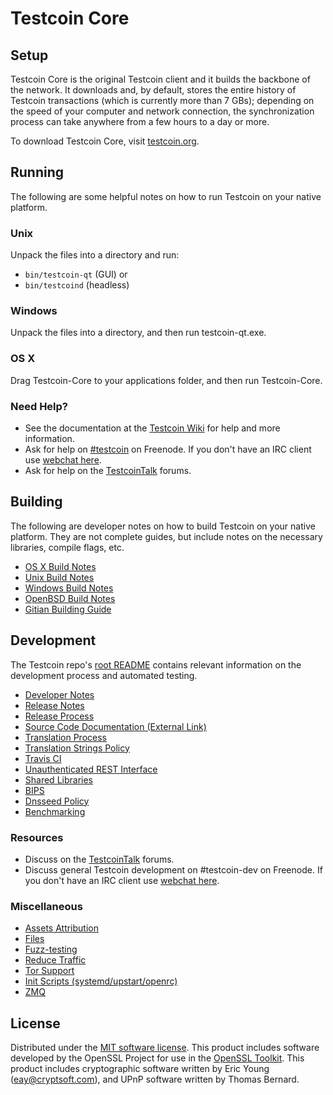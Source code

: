Testcoin Core
=============

Setup
---------------------
Testcoin Core is the original Testcoin client and it builds the backbone of the network. It downloads and, by default, stores the entire history of Testcoin transactions (which is currently more than 7 GBs); depending on the speed of your computer and network connection, the synchronization process can take anywhere from a few hours to a day or more.

To download Testcoin Core, visit [testcoin.org](https://testcoin.org).

Running
---------------------
The following are some helpful notes on how to run Testcoin on your native platform.

### Unix

Unpack the files into a directory and run:

- `bin/testcoin-qt` (GUI) or
- `bin/testcoind` (headless)

### Windows

Unpack the files into a directory, and then run testcoin-qt.exe.

### OS X

Drag Testcoin-Core to your applications folder, and then run Testcoin-Core.

### Need Help?

* See the documentation at the [Testcoin Wiki](https://testcoin.info/)
for help and more information.
* Ask for help on [#testcoin](http://webchat.freenode.net?channels=testcoin) on Freenode. If you don't have an IRC client use [webchat here](http://webchat.freenode.net?channels=testcoin).
* Ask for help on the [TestcoinTalk](https://testcointalk.io/) forums.

Building
---------------------
The following are developer notes on how to build Testcoin on your native platform. They are not complete guides, but include notes on the necessary libraries, compile flags, etc.

- [OS X Build Notes](build-osx.md)
- [Unix Build Notes](build-unix.md)
- [Windows Build Notes](build-windows.md)
- [OpenBSD Build Notes](build-openbsd.md)
- [Gitian Building Guide](gitian-building.md)

Development
---------------------
The Testcoin repo's [root README](/README.md) contains relevant information on the development process and automated testing.

- [Developer Notes](developer-notes.md)
- [Release Notes](release-notes.md)
- [Release Process](release-process.md)
- [Source Code Documentation (External Link)](https://dev.visucore.com/testcoin/doxygen/)
- [Translation Process](translation_process.md)
- [Translation Strings Policy](translation_strings_policy.md)
- [Travis CI](travis-ci.md)
- [Unauthenticated REST Interface](REST-interface.md)
- [Shared Libraries](shared-libraries.md)
- [BIPS](bips.md)
- [Dnsseed Policy](dnsseed-policy.md)
- [Benchmarking](benchmarking.md)

### Resources
* Discuss on the [TestcoinTalk](https://testcointalk.io/) forums.
* Discuss general Testcoin development on #testcoin-dev on Freenode. If you don't have an IRC client use [webchat here](http://webchat.freenode.net/?channels=testcoin-dev).

### Miscellaneous
- [Assets Attribution](assets-attribution.md)
- [Files](files.md)
- [Fuzz-testing](fuzzing.md)
- [Reduce Traffic](reduce-traffic.md)
- [Tor Support](tor.md)
- [Init Scripts (systemd/upstart/openrc)](init.md)
- [ZMQ](zmq.md)

License
---------------------
Distributed under the [MIT software license](/COPYING).
This product includes software developed by the OpenSSL Project for use in the [OpenSSL Toolkit](https://www.openssl.org/). This product includes
cryptographic software written by Eric Young ([eay@cryptsoft.com](mailto:eay@cryptsoft.com)), and UPnP software written by Thomas Bernard.
